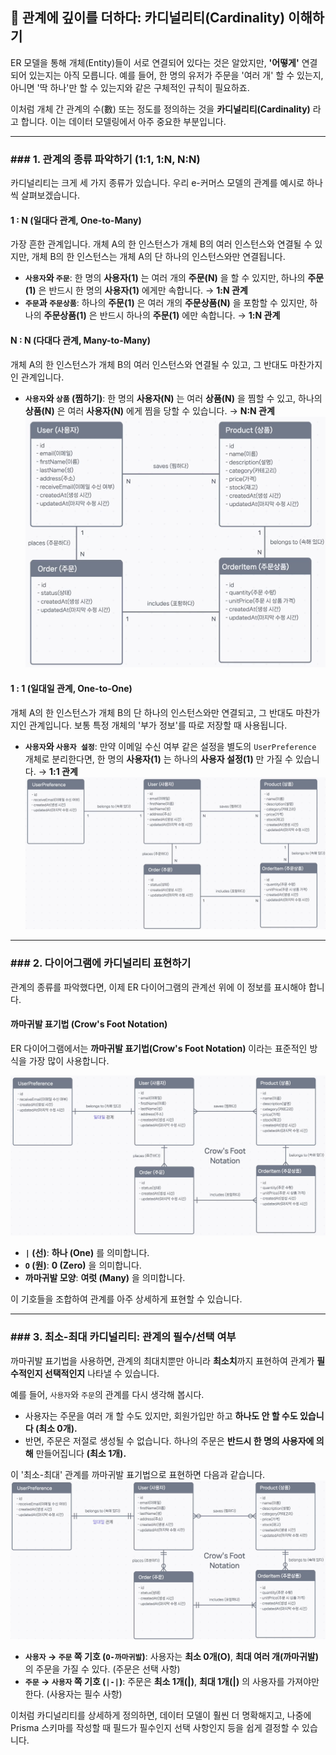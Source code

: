 ## 🔗 관계에 깊이를 더하다: 카디널리티(Cardinality) 이해하기

ER 모델을 통해 개체(Entity)들이 서로 연결되어 있다는 것은 알았지만, **'어떻게'** 연결되어 있는지는 아직 모릅니다. 예를 들어, 한 명의 유저가 주문을 '여러 개' 할 수 있는지, 아니면 '딱 하나'만 할 수 있는지와 같은 구체적인 규칙이 필요하죠.

이처럼 개체 간 관계의 수(數) 또는 정도를 정의하는 것을 **카디널리티(Cardinality)** 라고 합니다. 이는 데이터 모델링에서 아주 중요한 부분입니다.

---

### ### 1. 관계의 종류 파악하기 (1:1, 1:N, N:N)

카디널리티는 크게 세 가지 종류가 있습니다. 우리 e-커머스 모델의 관계를 예시로 하나씩 살펴보겠습니다.

#### **1 : N (일대다 관계, One-to-Many)**

가장 흔한 관계입니다. 개체 A의 한 인스턴스가 개체 B의 여러 인스턴스와 연결될 수 있지만, 개체 B의 한 인스턴스는 개체 A의 단 하나의 인스턴스와만 연결됩니다.

- **`사용자`와 `주문`**: 한 명의 **사용자(1)** 는 여러 개의 **주문(N)** 을 할 수 있지만, 하나의 **주문(1)** 은 반드시 한 명의 **사용자(1)** 에게만 속합니다. → **1:N 관계**
- **`주문`과 `주문상품`**: 하나의 **주문(1)** 은 여러 개의 **주문상품(N)** 을 포함할 수 있지만, 하나의 **주문상품(1)** 은 반드시 하나의 **주문(1)** 에만 속합니다. → **1:N 관계**

#### **N : N (다대다 관계, Many-to-Many)**

개체 A의 한 인스턴스가 개체 B의 여러 인스턴스와 연결될 수 있고, 그 반대도 마찬가지인 관계입니다.

- **`사용자`와 `상품` (찜하기)**: 한 명의 **사용자(N)** 는 여러 **상품(N)** 을 찜할 수 있고, 하나의 **상품(N)** 은 여러 **사용자(N)** 에게 찜을 당할 수 있습니다. → **N:N 관계**
  ![Cardinality](../image/Cardinality.png)

#### **1 : 1 (일대일 관계, One-to-One)**

개체 A의 한 인스턴스가 개체 B의 단 하나의 인스턴스와만 연결되고, 그 반대도 마찬가지인 관계입니다. 보통 특정 개체의 '부가 정보'를 따로 저장할 때 사용됩니다.

- **`사용자`와 `사용자 설정`**: 만약 이메일 수신 여부 같은 설정을 별도의 `UserPreference` 개체로 분리한다면, 한 명의 **사용자(1)** 는 하나의 **사용자 설정(1)** 만 가질 수 있습니다. → **1:1 관계**
  ![Cardinality-1-to-1](../image/Cardinality-1-to-1.png)

---

### ### 2. 다이어그램에 카디널리티 표현하기

관계의 종류를 파악했다면, 이제 ER 다이어그램의 관계선 위에 이 정보를 표시해야 합니다.

#### 까마귀발 표기법 (Crow's Foot Notation)

ER 다이어그램에서는 **까마귀발 표기법(Crow's Foot Notation)** 이라는 표준적인 방식을 가장 많이 사용합니다.

![Cardinality-crow-foot](../image/Cardinality-crow-foot.png)

- **`|` (선)**: **하나 (One)** 를 의미합니다.
- **`O` (원)**: **0 (Zero)** 을 의미합니다.
- **까마귀발 모양**: **여럿 (Many)** 을 의미합니다.

이 기호들을 조합하여 관계를 아주 상세하게 표현할 수 있습니다.

---

### ### 3. 최소-최대 카디널리티: 관계의 필수/선택 여부

까마귀발 표기법을 사용하면, 관계의 최대치뿐만 아니라 **최소치**까지 표현하여 관계가 **필수적인지 선택적인지** 나타낼 수 있습니다.

예를 들어, `사용자`와 `주문`의 관계를 다시 생각해 봅시다.

- 사용자는 주문을 여러 개 할 수도 있지만, 회원가입만 하고 **하나도 안 할 수도 있습니다 (최소 0개).**
- 반면, 주문은 저절로 생성될 수 없습니다. 하나의 주문은 **반드시 한 명의 사용자에 의해** 만들어집니다 **(최소 1개).**

이 '최소-최대' 관계를 까마귀발 표기법으로 표현하면 다음과 같습니다.
![Cardinality-min-max](../image/Cardinality-min-max.png)

- **`사용자` → `주문` 쪽 기호 (`O-까마귀발`)**: 사용자는 **최소 0개(O)**, **최대 여러 개(까마귀발)** 의 주문을 가질 수 있다. (주문은 선택 사항)
- **`주문` → `사용자` 쪽 기호 (`|-|`)**: 주문은 **최소 1개(|)**, **최대 1개(|)** 의 사용자를 가져야만 한다. (사용자는 필수 사항)

이처럼 카디널리티를 상세하게 정의하면, 데이터 모델이 훨씬 더 명확해지고, 나중에 Prisma 스키마를 작성할 때 필드가 필수인지 선택 사항인지 등을 쉽게 결정할 수 있습니다.
